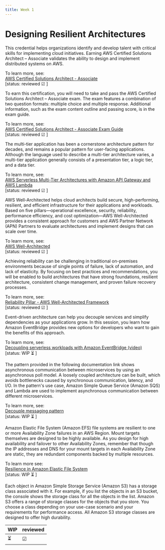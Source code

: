 ```yaml
---
title: Week 1
---
```

# Designing Resilient Architectures

This credential helps organizations identify and develop talent with critical skills for implementing cloud initiatives. Earning AWS Certified Solutions Architect – Associate validates the ability to design and implement distributed systems on AWS.

To learn more, see:    
[AWS Certified Solutions Architect - Associate](https://aws.amazon.com/certification/certified-solutions-architect-associate/)    
[status: reviewed &#9745; ]

To earn this certification, you will need to take and pass the AWS Certified Solutions Architect – Associate exam. The exam features a combination of two question formats: multiple choice and multiple response. Additional information, such as the exam content outline and passing score, is in the exam guide.

To learn more, see:   
[AWS Certified Solutions Architect - Associate Exam Guide](https://d1.awsstatic.com/training-and-certification/docs-sa-assoc/AWS-Certified-Solutions-Architect-Associate_Exam-Guide.pdf)   
[status: reviewed &#9745; ]

The multi-tier application has been a cornerstone architecture pattern for decades, and remains a popular pattern for user-facing applications. Although the language used to describe a multi-tier architecture varies, a multi-tier application generally consists of a presentation tier, a logic tier, and a data tier.

To learn more, see:     
[AWS Serverless Multi-Tier Architectures with Amazon API Gateway and AWS Lambda](https://docs.aws.amazon.com/whitepapers/latest/serverless-multi-tier-architectures-api-gateway-lambda/introduction.html)    
[status: reviewed &#9745; ]

AWS Well-Architected helps cloud architects build secure, high-performing, resilient, and efficient infrastructure for their applications and workloads. Based on five pillars—operational excellence, security, reliability, performance efficiency, and cost optimization—AWS Well-Architected provides a consistent approach for customers and AWS Partner Network (APN) Partners to evaluate architectures and implement designs that can scale over time.

To learn more, see:     
[AWS Well-Architected](https://aws.amazon.com/architecture/well-architected/)    
[status: reviewed &#9745; ]

Achieving reliability can be challenging in traditional on-premises environments because of single points of failure, lack of automation, and lack of elasticity. By focusing on best practices and recommendations, you will be enabled to build architectures that have strong foundations, resilient architecture, consistent change management, and proven failure recovery processes.

To learn more, see:   
[Reliability Pillar - AWS Well-Architected Framework](https://docs.aws.amazon.com/wellarchitected/latest/reliability-pillar/welcome.html)      
[status: reviewed &#9745; ]

Event-driven architecture can help you decouple services and simplify dependencies as your applications grow. In this session, you learn how Amazon EventBridge provides new options for developers who want to gain the benefits of this approach.

To learn more, see:      
 [Decoupling serverless workloads with Amazon EventBridge (video)](https://youtu.be/VI79XQW4dIM?t=141)    
 [status: WIP ⏳ ]

The pattern provided in the following documentation link shows asynchronous communication between microservices by using an asynchronous poll model. A loosely coupled architecture can be built, which avoids bottlenecks caused by synchronous communication, latency, and I/O. In the pattern's use case, Amazon Simple Queue Service (Amazon SQS) and Lambda are used to implement asynchronous communication between different microservices.

To learn more, see:     
[Decouple messaging pattern](https://docs.aws.amazon.com/prescriptive-guidance/latest/modernization-integrating-microservices/decouple-messaging.html)     
[status: WIP ⏳ ]

Amazon Elastic File System (Amazon EFS) file systems are resilient to one or more Availability Zone failures in an AWS Region. Mount targets themselves are designed to be highly available. As you design for high availability and failover to other Availability Zones, remember that though the IP addresses and DNS for your mount targets in each Availability Zone are static, they are redundant components backed by multiple resources.

To learn more see:     
[Resilience in Amazon Elastic File System](https://docs.aws.amazon.com/efs/latest/ug/disaster-recovery-resiliency.html)     
[status: WIP ⏳ ]

Each object in Amazon Simple Storage Service (Amazon S3) has a storage class associated with it. For example, if you list the objects in an S3 bucket, the console shows the storage class for all the objects in the list. Amazon S3 offers a range of storage classes for the objects that you store. You choose a class depending on your use-case scenario and your requirements for performance access. All Amazon S3 storage classes are designed to offer high durability.


| WIP | reviewed |
| --------- | ------- |
| ⏳ | &#9745; |